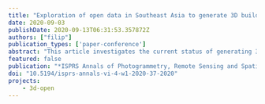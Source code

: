 ```yaml
---
title: "Exploration of open data in Southeast Asia to generate 3D building models"
date: 2020-09-03
publishDate: 2020-09-13T06:31:53.357872Z
authors: ["filip"]
publication_types: ['paper-conference']
abstract: "This article investigates the current status of generating 3D building models across 11 countries in Southeast Asia from publicly available data, primarily volunteered geoinformation (OpenStreetMap). The following countries are analysed: Brunei, Cambodia, Indonesia, Laos, Malaysia, Myanmar, Philippines, Singapore, Thailand, Timor-Leste, and Vietnam. This cross-country study includes multiple spatial levels of analysis: country, town, and micro-level (smaller neighbourhood). The main finding is that authoritative data to generate 3D building models is almost non-existent while building completeness in OpenStreetMap is highly heterogeneous, yielding location-dependent conclusions. While in general just a fraction of mapped buildings has height information and none of the administrative areas provides sufficient information to generate 3D building models, on a micro-level some areas are fully complete, providing a high potential to generate 3D building models on a precinct scale, which may be useful for certain spatial analyses. Furthermore, some areas have high building completeness, requiring only half of the work necessary for the extrusion: the collection of building height attributes. As a part of this work, a semantic 3D building model of a selected set of buildings in Singapore has been generated and released as open data (CityJSON), and the developed code was open-sourced."
featured: false
publication: "*ISPRS Annals of Photogrammetry, Remote Sensing and Spatial Information Sciences*"
doi: "10.5194/isprs-annals-vi-4-w1-2020-37-2020"
projects:
    - 3d-open
---
```


